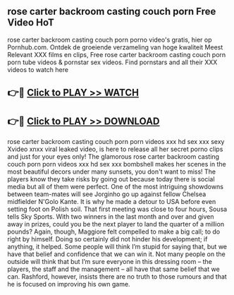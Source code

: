 ## rose carter backroom casting couch porn Free Video HoT 

rose carter backroom casting couch porn porno video's gratis, hier op Pornhub.com. Ontdek de groeiende verzameling van hoge kwaliteit Meest Relevant XXX films en clips,
Free rose carter backroom casting couch porn porn tube videos & pornstar sex videos. Find pornstars and all their XXX videos to watch here


## 👉🔴 [Click to PLAY >> WATCH](http://us.freeplayer.one?title=rose_carter_backroom_casting_couch_porn&ref=16D)

## 👉🔴 [Click to PLAY >> DOWNLOAD](http://us.freeplayer.one?title=rose_carter_backroom_casting_couch_porn&ref=16D)


rose carter backroom casting couch porn porn videos xxx hd sex xxx sexy Xvideo xnxx viral leaked video, is here to release all her secret porno clips and just for your eyes only! The glamorous rose carter backroom casting couch porn porn videos xxx hd sex xxx bombshell makes her scenes in the most beautiful decors under many sunsets, you don't want to miss! The players know they take risks by going out because today there is social media but all of them were perfect. One of the most intriguing showdowns between team-mates will see Jorginho go up against fellow Chelsea midfielder N'Golo Kante. It is why he made a detour to USA before even setting foot on Polish soil. That first meeting was close to four hours, Sousa tells Sky Sports. With two winners in the last month and over and given away in prizes, could you be the next player to land the quarter of a million pounds? Again, though, Maggiore felt compelled to make a big call; to do right by himself. Doing so certainly did not hinder his development; if anything, it helped. Some people will think I’m stupid for saying that, but we have that belief and confidence that we can win it. Not many people on the outside will think that but I’m sure everyone in this dressing room – the players, the staff and the management – all have that same belief that we can. Rashford, however, insists there are no truth to those rumours and that he is focused on improving his own game.